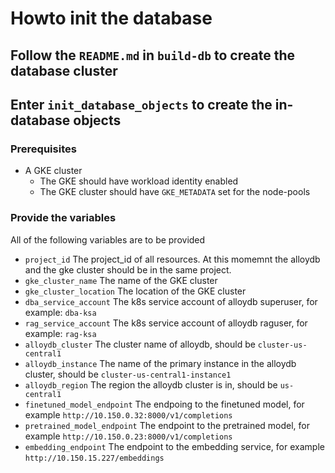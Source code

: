 # Howto init the database

## Follow the `README.md` in `build-db` to create the database cluster

## Enter `init_database_objects` to create the in-database objects

### Prerequisites

- A GKE cluster
  - The GKE should have workload identity enabled
  - The GKE cluster should have `GKE_METADATA` set for the node-pools

### Provide the variables

All of the following variables are to be provided

- `project_id`
  The project_id of all resources. At this momemnt the alloydb and the gke cluster should be in the same project.   
- `gke_cluster_name`
  The name of the GKE cluster
- `gke_cluster_location`
  The location of the GKE cluster
- `dba_service_account`
  The k8s service account of alloydb superuser, for example: `dba-ksa`
- `rag_service_account`
  The k8s service account of alloydb raguser, for example: `rag-ksa`
- `alloydb_cluster` 
  The cluster name of alloydb, should be `cluster-us-central1`
- `alloydb_instance` 
  The name of the primary instance in the alloydb cluster, should be `cluster-us-central1-instance1`
- `alloydb_region` 
  The region the alloydb cluster is in, should be `us-central1`
- `finetuned_model_endpoint`
  The endpoing to the finetuned model, for example `http://10.150.0.32:8000/v1/completions`
- `pretrained_model_endpoint`
  The endpoint to the pretrained model, for example `http://10.150.0.23:8000/v1/completions`
- `embedding_endpoint`
  The endpoint to the embedding service, for example `http://10.150.15.227/embeddings`
